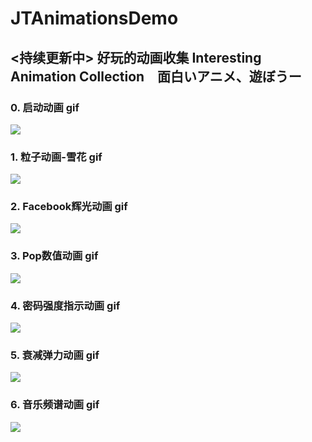 # JTAnimationsDemo
## <持续更新中> 好玩的动画收集 Interesting Animation Collection　面白いアニメ、遊ぼうー 
### 0. 启动动画 gif
![](https://github.com/BianJiantao/JTAnimationsDemo/blob/master/Image/Anime.gif?raw=true)
### 1. 粒子动画-雪花 gif
![](https://github.com/BianJiantao/JTAnimationsDemo/blob/master/Image/Snow.gif?raw=true)
### 2. Facebook辉光动画 gif
![](https://github.com/BianJiantao/JTAnimationsDemo/blob/master/Image/Shimmer.gif?raw=true)
### 3. Pop数值动画 gif
![](https://github.com/BianJiantao/JTAnimationsDemo/blob/master/Image/PopNumber.gif?raw=true)
### 4. 密码强度指示动画 gif
![](https://github.com/BianJiantao/JTAnimationsDemo/blob/master/Image/Password.gif?raw=true)
### 5. 衰减弹力动画 gif
![](https://github.com/BianJiantao/JTAnimationsDemo/blob/master/Image/Decay.gif?raw=true)
### 6. 音乐频谱动画 gif
![](https://github.com/BianJiantao/JTAnimationsDemo/blob/master/Image/MusicFrequency.gif?raw=true)
